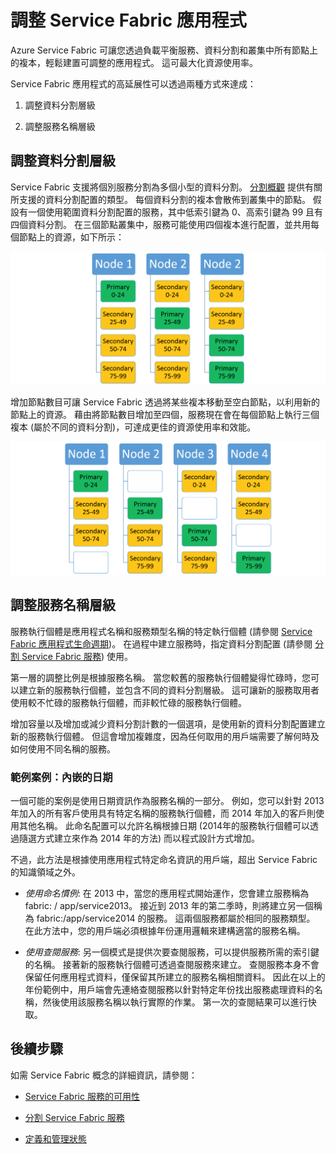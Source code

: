<properties
   pageTitle="Service Fabric 服務的延展性 | Microsoft Azure"
   description="描述如何調整 Service Fabric 服務"
   services="service-fabric"
   documentationCenter=".net"
   authors="appi101"
   manager="timlt"
   editor=""/>

<tags
   ms.service="service-fabric"
   ms.devlang="dotnet"
   ms.topic="article"
   ms.tgt_pltfrm="NA"
   ms.workload="NA"
   ms.date="08/26/2015"
   ms.author="aprameyr"/>

# 調整 Service Fabric 應用程式
Azure Service Fabric 可讓您透過負載平衡服務、資料分割和叢集中所有節點上的複本，輕鬆建置可調整的應用程式。 這可最大化資源使用率。

Service Fabric 應用程式的高延展性可以透過兩種方式來達成：

1. 調整資料分割層級

2. 調整服務名稱層級

## 調整資料分割層級
Service Fabric 支援將個別服務分割為多個小型的資料分割。  [分割概觀](service-fabric-concepts-partitioning.md) 提供有關所支援的資料分割配置的類型。 每個資料分割的複本會散佈到叢集中的節點。 假設有一個使用範圍資料分割配置的服務，其中低索引鍵為 0、高索引鍵為 99 且有四個資料分割。 在三個節點叢集中，服務可能使用四個複本進行配置，並共用每個節點上的資源，如下所示：

![使用三個節點分割配置](./media/service-fabric-concepts-scalability/layout-three-nodes.png)

增加節點數目可讓 Service Fabric 透過將某些複本移動至空白節點，以利用新的節點上的資源。 藉由將節點數目增加至四個，服務現在會在每個節點上執行三個複本 (屬於不同的資料分割)，可達成更佳的資源使用率和效能。

![使用四個節點分割配置](./media/service-fabric-concepts-scalability/layout-four-nodes.png)

## 調整服務名稱層級
服務執行個體是應用程式名稱和服務類型名稱的特定執行個體 (請參閱 [Service Fabric 應用程式生命週期](service-fabric-application-lifecycle.md))。 在過程中建立服務時，指定資料分割配置 (請參閱 [分割 Service Fabric 服務](service-fabric-concepts-partitioning.md)) 使用。

第一層的調整比例是根據服務名稱。 當您較舊的服務執行個體變得忙碌時，您可以建立新的服務執行個體，並包含不同的資料分割層級。 這可讓新的服務取用者使用較不忙碌的服務執行個體，而非較忙碌的服務執行個體。

增加容量以及增加或減少資料分割計數的一個選項，是使用新的資料分割配置建立新的服務執行個體。 但這會增加複雜度，因為任何取用的用戶端需要了解何時及如何使用不同名稱的服務。

### 範例案例：內嵌的日期
一個可能的案例是使用日期資訊作為服務名稱的一部分。 例如，您可以針對 2013 年加入的所有客戶使用具有特定名稱的服務執行個體，而 2014 年加入的客戶則使用其他名稱。 此命名配置可以允許名稱根據日期 (2014年的服務執行個體可以透過隨選方式建立來作為 2014 年的方法) 而以程式設計方式增加。

不過，此方法是根據使用應用程式特定命名資訊的用戶端，超出 Service Fabric 的知識領域之外。

- *使用命名慣例*: 在 2013 中，當您的應用程式開始運作，您會建立服務稱為 fabric: / app/service2013。 接近到 2013 年的第二季時，則將建立另一個稱為 fabric:/app/service2014 的服務。 這兩個服務都屬於相同的服務類型。 在此方法中，您的用戶端必須根據年份運用邏輯來建構適當的服務名稱。

- *使用查閱服務*: 另一個模式是提供次要查閱服務，可以提供服務所需的索引鍵的名稱。 接著新的服務執行個體可透過查閱服務來建立。 查閱服務本身不會保留任何應用程式資料，僅保留其所建立的服務名稱相關資料。 因此在以上的年份範例中，用戶端會先連絡查閱服務以針對特定年份找出服務處理資料的名稱，然後使用該服務名稱以執行實際的作業。 第一次的查閱結果可以進行快取。

## 後續步驟

如需 Service Fabric 概念的詳細資訊，請參閱：

- [Service Fabric 服務的可用性](service-fabric-availability-services.md)

- [分割 Service Fabric 服務](service-fabric-concepts-partitioning.md)

- [定義和管理狀態](service-fabric-concepts-state.md)

